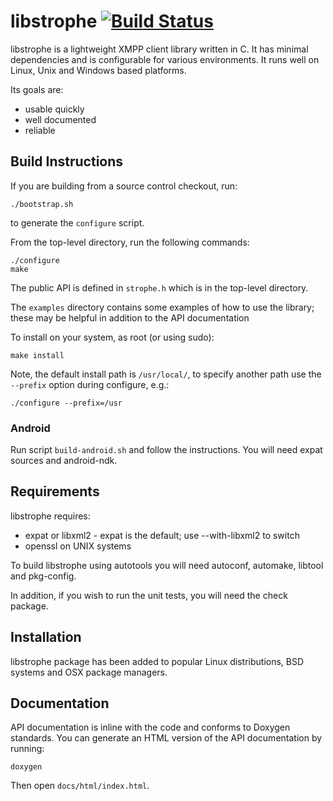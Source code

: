 libstrophe [![Build Status](https://travis-ci.org/strophe/libstrophe.png?branch=master)](https://travis-ci.org/strophe/libstrophe)
==========

libstrophe is a lightweight XMPP client library written in C. It has
minimal dependencies and is configurable for various environments. It
runs well on Linux, Unix and Windows based platforms.

Its goals are:

- usable quickly
- well documented
- reliable

Build Instructions
------------------

If you are building from a source control checkout, run:

    ./bootstrap.sh

to generate the `configure` script.

From the top-level directory, run the following commands:

    ./configure
    make

The public API is defined in `strophe.h` which is in the
top-level directory.

The `examples` directory contains some examples of how to
use the library; these may be helpful in addition to the
API documentation

To install on your system, as root (or using sudo):

    make install

Note, the default install path is `/usr/local/`, to specify
another path use the `--prefix` option during configure, e.g.:

    ./configure --prefix=/usr

### Android

Run script `build-android.sh` and follow the instructions. You will
need expat sources and android-ndk.

Requirements
------------

libstrophe requires:

- expat or libxml2 - expat is the default; use --with-libxml2 to
  switch
- openssl on UNIX systems

To build libstrophe using autotools you will need autoconf, automake,
libtool and pkg-config.

In addition, if you wish to run the unit tests, you will need the
check package.

Installation
------------

libstrophe package has been added to popular Linux distributions,
BSD systems and OSX package managers.

Documentation
-------------

API documentation is inline with the code and conforms to Doxygen
standards. You can generate an HTML version of the API documentation
by running:

    doxygen

Then open `docs/html/index.html`.
